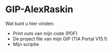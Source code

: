 # GIP-AlexRaskin
Wat kunt u hier vinden:
  - Print outs van mijn code (PDF)
  - De project file van mijn GIP (TIA Portal V15.1)
  - Mijn scriptie
